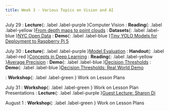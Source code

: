 ```yaml
---
title: Week 3 - Various Topics on Vision and AI
---
```


July 29
: **Lecture**{: .label .label-purple }Computer Vision
  : **Reading**{: .label .label-yellow }[From depth maps to point clouds](https://medium.com/yodayoda/from-depth-map-to-point-cloud-7473721d3f )
  : **Datasets**{: .label .label-blue }[NYC Open Data](https://data.cityofnewyork.us/Transportation/Automated-Traffic-Volume-Counts/7ym2-wayt/about_data )
  : **Demo**{: .label .label-blue }[Tiny YOLO Models for Deployment to Raspberry Pi 5](https://github.com/mkturkcan/yolov0)

July 30
: **Lecture**{: .label .label-purple }[Model Evaluation](#)
  : **Handout**{: .label .label-red }[Concepts in Deep Learning](https://drive.google.com/file/d/18Qt7eIgb_VKepUzsQlzW9hBCYPAb-85k/view?usp=drive_link)
    : **Reading**{: .label .label-yellow }[Average Precision](https://towardsdatascience.com/what-is-average-precision-in-object-detection-localization-algorithms-and-how-to-calculate-it-3f330efe697b)
  : **Demo**{: .label .label-blue }[Decision Thresholds](https://keremturkcan.com/projects/decision_thresholds.html)
  : **Demo**{: .label .label-blue }[Decision Thresholds: Real World Demo](https://keremturkcan.com/projects/decision_thresholds2.html)

: **Workshop**{: .label .label-green } Work on Lesson Plans

July 31
: **Workshop**{: .label .label-green } Work on Lesson Plan Presentations
: **Lecture**{: .label .label-purple }[Guest Lecture: Sharon Di](https://www.engineering.columbia.edu/faculty-staff/directory/sharon-di)

August 1
: **Workshop**{: .label .label-green } Work on Lesson Plans
